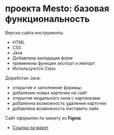 # проекта Mesto: базовая функциональность

Верска сайта инструменты

* HTML
* CSS
* Java
* Добавлена валидация форм
* применены функции экспорт и импорт
* Используются Class

Доработан Java:
* открытие и заполнение формаы;
* добаление новых карточек на сайт
* открытие модального окна с картинками
* добаленна возможность удаления карточек
* добавлена возможность поставить лайк


Сайт оформлен по макету из **Figma**

* [Ссылка на макет](https://tatyanaganya.github.io/mesto/)



